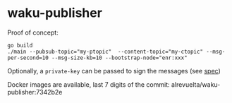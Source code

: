 # waku-publisher

Proof of concept:

```
go build
./main --pubsub-topic="my-ptopic"  --content-topic="my-ctopic" --msg-per-second=10 --msg-size-kb=10 --bootstrap-node="enr:xxx"
```

Optionally, a `private-key` can be passed to sign the messages (see [spec](https://rfc.vac.dev/spec/57/#dos-protection))

Docker images are available, last 7 digits of the commit: alrevuelta/waku-publisher:7342b2e
